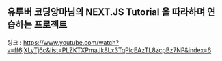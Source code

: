 ## 유투버 코딩앙마님의 NEXT.JS Tutorial 을 따라하며 연습하는 프로젝트

링크 : https://www.youtube.com/watch?v=ff6jXLyTj6c&list=PLZKTXPmaJk8Lx3TqPlcEAzTL8zcpBz7NP&index=6
